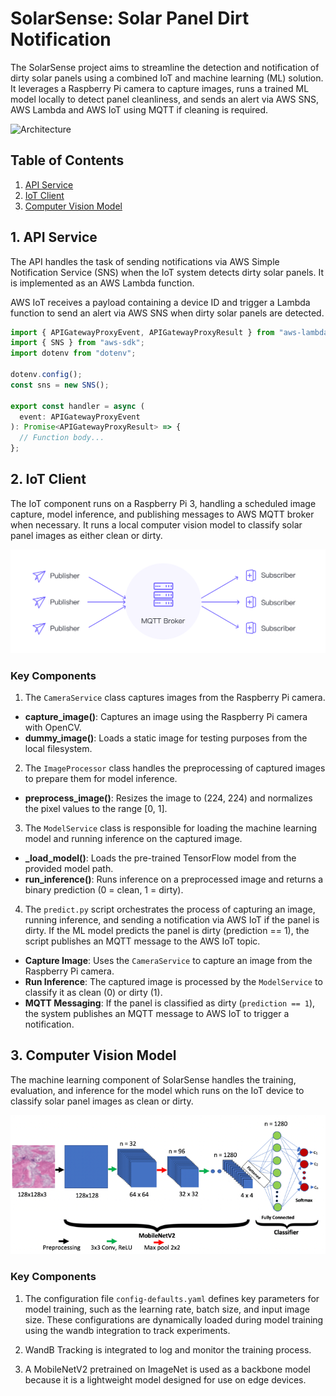 # SolarSense: Solar Panel Dirt Notification
The SolarSense project aims to streamline the detection and notification of dirty solar panels using a combined IoT and machine learning (ML) solution. It leverages a Raspberry Pi camera to capture images, runs a trained ML model locally to detect panel cleanliness, and sends an alert via AWS SNS, AWS Lambda and AWS IoT using MQTT if cleaning is required.

![Architecture](architecture.png)

## Table of Contents
1. [API Service](#1-api-service)
2. [IoT Client](#2-iot-client)
3. [Computer Vision Model](#3-computer-vision-model)

## 1. API Service

The API handles the task of sending notifications via AWS Simple Notification Service (SNS) when the IoT system detects dirty solar panels. It is implemented as an AWS Lambda function.

AWS IoT receives a payload containing a device ID and trigger a Lambda function to send an alert via AWS SNS when dirty solar panels are detected.

```typescript
import { APIGatewayProxyEvent, APIGatewayProxyResult } from "aws-lambda";
import { SNS } from "aws-sdk";
import dotenv from "dotenv";

dotenv.config();
const sns = new SNS();

export const handler = async (
  event: APIGatewayProxyEvent
): Promise<APIGatewayProxyResult> => {
  // Function body...
};
```

## 2. IoT Client

The IoT component runs on a Raspberry Pi 3, handling a scheduled image capture, model inference, and publishing messages to AWS MQTT broker when necessary. It runs a local computer vision model to classify solar panel images as either clean or dirty.

![MQTT Broker](mqtt.png)

### Key Components

1) The `CameraService` class captures images from the Raspberry Pi camera.

- **capture_image()**: Captures an image using the Raspberry Pi camera with OpenCV.
- **dummy_image()**: Loads a static image for testing purposes from the local filesystem.

2) The `ImageProcessor` class handles the preprocessing of captured images to prepare them for model inference.

- **preprocess_image()**: Resizes the image to (224, 224) and normalizes the pixel values to the range \[0, 1].

3) The `ModelService` class is responsible for loading the machine learning model and running inference on the captured image.

- **_load_model()**: Loads the pre-trained TensorFlow model from the provided model path.
- **run_inference()**: Runs inference on a preprocessed image and returns a binary prediction (0 = clean, 1 = dirty).

4) The `predict.py` script orchestrates the process of capturing an image, running inference, and sending a notification via AWS IoT if the panel is dirty. If the ML model predicts the panel is dirty (prediction == 1), the script publishes an MQTT message to the AWS IoT topic.

- **Capture Image**: Uses the `CameraService` to capture an image from the Raspberry Pi camera.
- **Run Inference**: The captured image is processed by the `ModelService` to classify it as clean (0) or dirty (1).
- **MQTT Messaging**: If the panel is classified as dirty (`prediction == 1`), the system publishes an MQTT message to AWS IoT to trigger a notification.

## 3. Computer Vision Model

The machine learning component of SolarSense handles the training, evaluation, and inference for the model which runs on the IoT device to classify solar panel images as clean or dirty.

![MobileNetV2](mnv2.png)

### Key Components

1) The configuration file `config-defaults.yaml` defines key parameters for model training, such as the learning rate, batch size, and input image size. These configurations are dynamically loaded during model training using the wandb integration to track experiments.

2) WandB Tracking is integrated to log and monitor the training process.

3) A MobileNetV2 pretrained on ImageNet is used as a backbone model because it is a lightweight model designed for use on edge devices.


